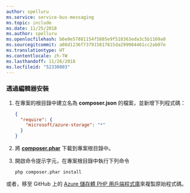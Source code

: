```yaml
---
author: spelluru
ms.service: service-bus-messaging
ms.topic: include
ms.date: 11/25/2018
ms.author: spelluru
ms.openlocfilehash: b6e0e57881154f5885e9f518363eda3c5b1169a0
ms.sourcegitcommit: a08d1236f737915817815da299984461cc2ab07e
ms.translationtype: HT
ms.contentlocale: zh-TW
ms.lasthandoff: 11/26/2018
ms.locfileid: "52330803"
---
```

### <a name="install-via-composer"></a>透過編輯器安裝
1. 在專案的根目錄中建立名為 **composer.json** 的檔案，並新增下列程式碼：
   
    ```json
    {
      "require": {
        "microsoft/azure-storage": "*"
      }
    }
    ```
2. 將 **[composer.phar][composer-phar]** 下載到專案根目錄中。
3. 開啟命令提示字元，在專案根目錄中執行下列命令
   
    ```
    php composer.phar install
    ```

或者，移至 GitHub 上的 [Azure 儲存體 PHP 用戶端程式庫][php-sdk-github]來複製原始程式碼。

[php-sdk-github]: https://github.com/Azure/azure-storage-php
[install-git]: http://git-scm.com/book/en/Getting-Started-Installing-Git
[download-SDK-PHP]: ../articles/php-download-sdk.md
[composer-phar]: http://getcomposer.org/composer.phar
